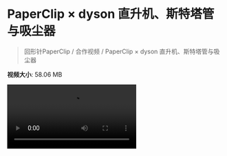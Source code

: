 # PaperClip × dyson 直升机、斯特塔管与吸尘器

> 回形针PaperClip / 合作视频 / PaperClip × dyson 直升机、斯特塔管与吸尘器

**视频大小**: 58.06 MB

<div class="video"><video src="https://file.hsyhx.top/video/PaperClip/合作视频/PaperClip × dyson 直升机、斯特塔管与吸尘器.mp4" controls preload>🤔 您的浏览器不支持 video 标签</video></div>